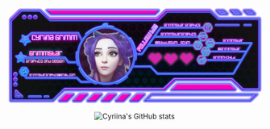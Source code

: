 <div align="center">

![Cy Banner](assets/Cyriina_Banner.png?raw=true "Cy Banner")
  
![Cyriina's GitHub stats](https://github-readme-stats.vercel.app/api?username=grimmstar&count_private=true&show_icons=true&theme=jelly)




<!--
**Grimmstar/Grimmstar** is a ✨ _special_ ✨ repository because its `README.md` (this file) appears on your GitHub profile.

Here are some ideas to get you started:

- 🔭 I’m currently working on ...
- 🌱 I’m currently learning ...
- 👯 I’m looking to collaborate on ...
- 🤔 I’m looking for help with ...
- 💬 Ask me about ...
- 📫 How to reach me: ...
- 😄 Pronouns: ...
- ⚡ Fun fact: ...
-->

